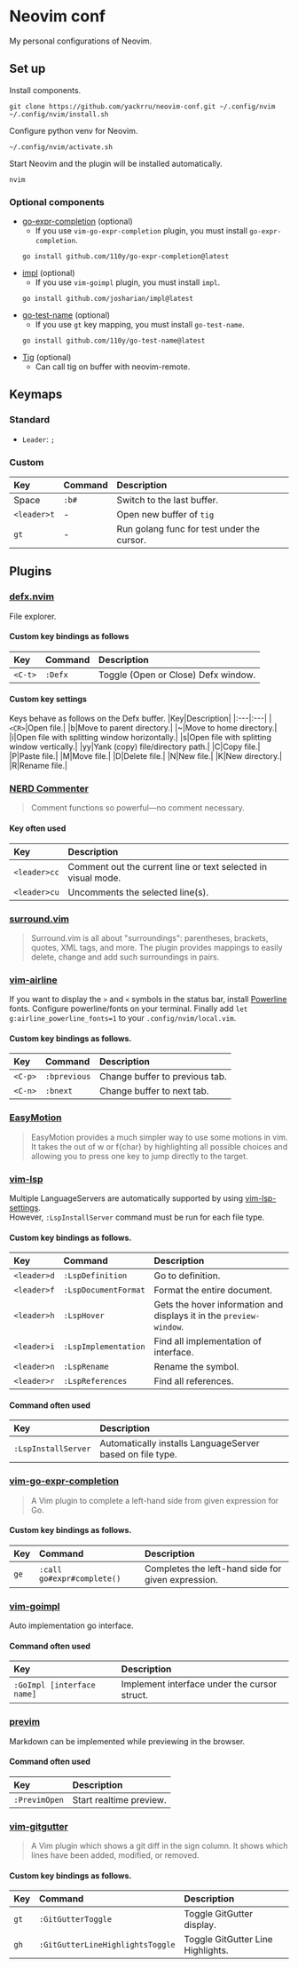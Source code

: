 # Neovim conf
My personal configurations of Neovim.

## Set up
Install components.
```
git clone https://github.com/yackrru/neovim-conf.git ~/.config/nvim
~/.config/nvim/install.sh
```
Configure python venv for Neovim.
```
~/.config/nvim/activate.sh
```
Start Neovim and the plugin will be installed automatically.
```
nvim
```
### Optional components
- [go-expr-completion](https://github.com/110y/go-expr-completion) (optional)
  - If you use `vim-go-expr-completion` plugin, you must install `go-expr-completion`.
  ```
  go install github.com/110y/go-expr-completion@latest
  ```
- [impl](https://github.com/josharian/impl) (optional)
  - If you use `vim-goimpl` plugin, you must install `impl`.
  ```
  go install github.com/josharian/impl@latest
  ```
- [go-test-name](https://github.com/110y/go-test-name) (optional)
  - If you use `gt` key mapping, you must install `go-test-name`.
  ```
  go install github.com/110y/go-test-name@latest
  ```
- [Tig](https://github.com/jonas/tig) (optional)
  - Can call tig on buffer with neovim-remote.

## Keymaps
### Standard
- `Leader`: `;`
### Custom
|Key|Command|Description|
|:---|:---|:---|
|Space|`:b#`|Switch to the last buffer.|
|`<leader>t`|-|Open new buffer of `tig`|
|`gt`|-|Run golang func for test under the cursor.|

## Plugins

### [defx.nvim](https://github.com/Shougo/defx.nvim)
File explorer.
#### Custom key bindings as follows
|Key|Command|Description|
|:---|:---|:---|
|`<C-t>`|`:Defx`|Toggle (Open or Close) Defx window.|
#### Custom key settings
Keys behave as follows on the Defx buffer.
|Key|Description|
|:---|:---|
|`<CR>`|Open file.|
|b|Move to parent directory.|
|~|Move to home directory.|
|i|Open file with splitting window horizontally.|
|s|Open file with splitting window vertically.|
|yy|Yank (copy) file/directory path.|
|C|Copy file.|
|P|Paste file.|
|M|Move file.|
|D|Delete file.|
|N|New file.|
|K|New directory.|
|R|Rename file.|

### [NERD Commenter](https://github.com/preservim/nerdcommenter)
>Comment functions so powerful—no comment necessary.
#### Key often used
|Key|Description|
|:---|:---|
|`<leader>cc`|Comment out the current line or text selected in visual mode.|
|`<leader>cu`|Uncomments the selected line(s).|

### [surround.vim](https://github.com/tpope/vim-surround)
>Surround.vim is all about "surroundings": parentheses, brackets, quotes, XML tags, and more.
The plugin provides mappings to easily delete, change and add such surroundings in pairs.

### [vim-airline](https://github.com/vim-airline/vim-airline)
If you want to display the `>` and `<` symbols in the status bar, install [Powerline](https://github.com/powerline/fonts#quick-installation) fonts.
Configure powerline/fonts on your terminal.
Finally add `let g:airline_powerline_fonts=1` to your `.config/nvim/local.vim`.
#### Custom key bindings as follows.
|Key|Command|Description|
|:---|:---|:---|
|`<C-p>`|`:bprevious`|Change buffer to previous tab.|
|`<C-n>`|`:bnext`|Change buffer to next tab.|

### [EasyMotion](https://github.com/easymotion/vim-easymotion)
>EasyMotion provides a much simpler way to use some motions in vim. It takes the <number> out of <number>w or <number>f{char} by highlighting all possible choices and allowing you to press one key to jump directly to the target.

### [vim-lsp](https://github.com/prabirshrestha/vim-lsp)
Multiple LanguageServers are automatically supported by using [vim-lsp-settings](https://github.com/mattn/vim-lsp-settings).  
However, `:LspInstallServer` command must be run for each file type.
#### Custom key bindings as follows.
|Key|Command|Description|
|:---|:---|:---|
|`<leader>d`|`:LspDefinition`|Go to definition.|
|`<leader>f`|`:LspDocumentFormat`|Format the entire document.|
|`<leader>h`|`:LspHover`|Gets the hover information and displays it in the `preview-window`.|
|`<leader>i`|`:LspImplementation`|Find all implementation of interface.|
|`<leader>n`|`:LspRename`|Rename the symbol.|
|`<leader>r`|`:LspReferences`|Find all references.|
#### Command often used
|Key|Description|
|:---|:---|
|`:LspInstallServer`|Automatically installs LanguageServer based on file type.|

### [vim-go-expr-completion](https://github.com/110y/vim-go-expr-completion)
>A Vim plugin to complete a left-hand side from given expression for Go.
#### Custom key bindings as follows.
|Key|Command|Description|
|:---|:---|:---|
|`ge`|`:call go#expr#complete()`|Completes the left-hand side for given expression.|

### [vim-goimpl](https://github.com/mattn/vim-goimpl)
Auto implementation go interface.
#### Command often used
|Key|Description|
|:---|:---|
|`:GoImpl [interface name]`|Implement interface under the cursor struct.|

### [previm](https://github.com/previm/previm)
Markdown can be implemented while previewing in the browser.
#### Command often used
|Key|Description|
|:---|:---|
|`:PrevimOpen`|Start realtime preview.|

### [vim-gitgutter](https://github.com/airblade/vim-gitgutter)
>A Vim plugin which shows a git diff in the sign column.
It shows which lines have been added, modified, or removed.
#### Custom key bindings as follows.
|Key|Command|Description|
|:---|:---|:---|
|`gt`|`:GitGutterToggle`|Toggle GitGutter display.|
|`gh`|`:GitGutterLineHighlightsToggle`|Toggle GitGutter Line Highlights.|
